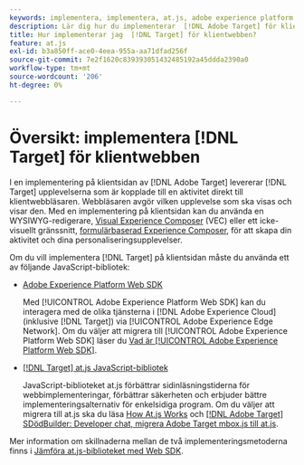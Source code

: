 ```yaml
---
keywords: implementera, implementera, at.js, adobe experience platform web sdk, aep web sdk
description: Lär dig hur du implementerar  [!DNL Adobe Target] för klientwebben med hjälp av JavaScript-biblioteket  [!DNL Adobe Experience Platform Web SDK]  (AEP Web SDK) eller at.js.
title: Hur implementerar jag  [!DNL Target] för klientwebben?
feature: at.js
exl-id: b3a850ff-ace0-4eea-955a-aa71dfad256f
source-git-commit: 7e2f1620c839393051432485192a45ddda2390a0
workflow-type: tm+mt
source-wordcount: '206'
ht-degree: 0%

---
```


# Översikt: implementera [!DNL Target] för klientwebben

I en implementering på klientsidan av [!DNL Adobe Target] levererar [!DNL Target] upplevelserna som är kopplade till en aktivitet direkt till klientwebbläsaren. Webbläsaren avgör vilken upplevelse som ska visas och visar den. Med en implementering på klientsidan kan du använda en WYSIWYG-redigerare, [Visual Experience Composer](https://experienceleague.adobe.com/docs/target/using/experiences/vec/visual-experience-composer.html) (VEC) eller ett icke-visuellt gränssnitt, [formulärbaserad Experience Composer](https://experienceleague.adobe.com/docs/target/using/experiences/form-experience-composer.html), för att skapa din aktivitet och dina personaliseringsupplevelser.

Om du vill implementera [!DNL Target] på klientsidan måste du använda ett av följande JavaScript-bibliotek:

* [Adobe Experience Platform Web SDK](/help/dev/implement/client-side/aep-web-sdk/aep-web-sdk-overview.md)

  Med [!UICONTROL Adobe Experience Platform Web SDK] kan du interagera med de olika tjänsterna i [!DNL Adobe Experience Cloud] (inklusive [!DNL Target]) via [!UICONTROL Adobe Experience Edge Network]. Om du väljer att migrera till [!UICONTROL Adobe Experience Platform Web SDK] läser du [Vad är [!UICONTROL Adobe Experience Platform Web SDK]](/help/dev/implement/client-side/aep-web-sdk/aep-web-sdk-overview.md).

* [[!DNL Target] at.js JavaScript-bibliotek](/help/dev/implement/client-side/atjs/how-atjs-works/how-atjs-works.md)

  JavaScript-biblioteket at.js förbättrar sidinläsningstiderna för webbimplementeringar, förbättrar säkerheten och erbjuder bättre implementeringsalternativ för enkelsidiga program. Om du väljer att migrera till at.js ska du läsa [How At.js Works](/help/dev/implement/client-side/atjs/how-atjs-works/overview.md) och [[!DNL Adobe Target] SDödBuilder: Developer chat, migrera Adobe Target mbox.js till at.js](https://seminars.adobeconnect.com/ptdo6mfo6qn6/?proto=true).


Mer information om skillnaderna mellan de två implementeringsmetoderna finns i [Jämföra at.js-biblioteket med Web SDK](/help/dev/implement/client-side/aep-web-sdk/web-sdk-atjs-comparison.md).